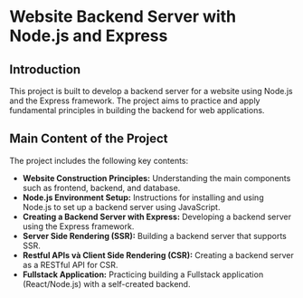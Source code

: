 # Website Backend Server with Node.js and Express
## Introduction
This project is built to develop a backend server for a website using Node.js and the Express framework. 
The project aims to practice and apply fundamental principles in building the backend for web applications.
## Main Content of the Project
The project includes the following key contents:
- **Website Construction Principles:** Understanding the main components such as frontend, backend, and database.
- **Node.js Environment Setup:** Instructions for installing and using Node.js to set up a backend server using JavaScript.
- **Creating a Backend Server with Express:** Developing a backend server using the Express framework.
- **Server Side Rendering (SSR):** Building a backend server that supports SSR.
- **Restful APIs và Client Side Rendering (CSR):** Creating a backend server as a RESTful API for CSR.
- **Fullstack Application:** Practicing building a Fullstack application (React/Node.js) with a self-created backend.
